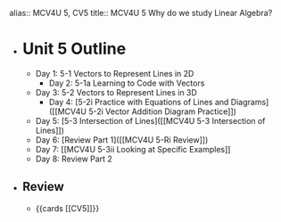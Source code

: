 alias:: MCV4U 5, CV5
title:: MCV4U 5 Why do we study Linear Algebra?

- # Unit 5 Outline
	- Day 1:  5-1 Vectors to Represent Lines in 2D
		- Day 2:  5-1a Learning to Code with Vectors
	- Day 3:  5-2 Vectors to Represent Lines in 3D
		- Day 4: [5-2i Practice with Equations of Lines and Diagrams]([[MCV4U 5-2i Vector Addition Diagram Practice]])
	- Day 5: [5-3 Intersection of Lines]([[MCV4U 5-3 Intersection of Lines]])
	- Day 6: [Review Part 1]([[MCV4U 5-Ri Review]])
	- Day 7: [[MCV4U 5-3ii Looking at Specific Examples]]
	- Day 8: Review Part 2
- ## Review
	- {{cards [[CV5]]}}